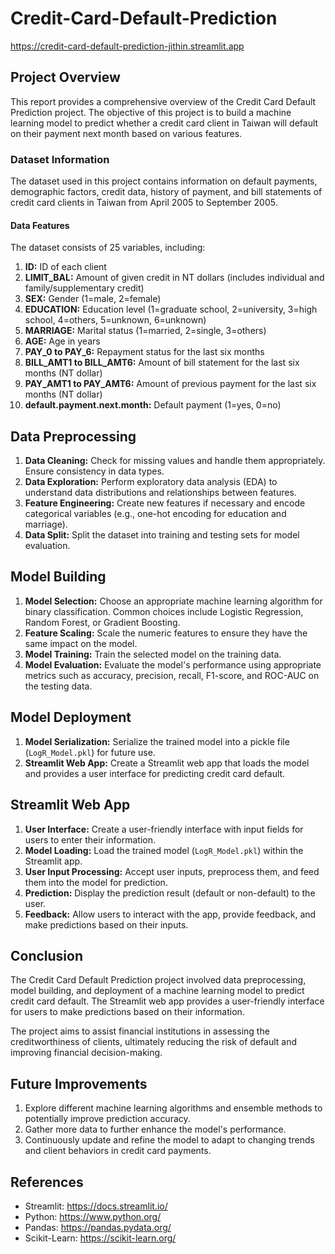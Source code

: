 # Credit-Card-Default-Prediction
https://credit-card-default-prediction-jithin.streamlit.app

## Project Overview
This report provides a comprehensive overview of the Credit Card Default Prediction project. The objective of this project is to build a machine learning model to predict whether a credit card client in Taiwan will default on their payment next month based on various features.

### Dataset Information
The dataset used in this project contains information on default payments, demographic factors, credit data, history of payment, and bill statements of credit card clients in Taiwan from April 2005 to September 2005.

#### Data Features
The dataset consists of 25 variables, including:

1. **ID:** ID of each client
2. **LIMIT_BAL:** Amount of given credit in NT dollars (includes individual and family/supplementary credit)
3. **SEX:** Gender (1=male, 2=female)
4. **EDUCATION:** Education level (1=graduate school, 2=university, 3=high school, 4=others, 5=unknown, 6=unknown)
5. **MARRIAGE:** Marital status (1=married, 2=single, 3=others)
6. **AGE:** Age in years
7. **PAY_0 to PAY_6:** Repayment status for the last six months
8. **BILL_AMT1 to BILL_AMT6:** Amount of bill statement for the last six months (NT dollar)
9. **PAY_AMT1 to PAY_AMT6:** Amount of previous payment for the last six months (NT dollar)
10. **default.payment.next.month:** Default payment (1=yes, 0=no)

## Data Preprocessing
1. **Data Cleaning:** Check for missing values and handle them appropriately. Ensure consistency in data types.
2. **Data Exploration:** Perform exploratory data analysis (EDA) to understand data distributions and relationships between features.
3. **Feature Engineering:** Create new features if necessary and encode categorical variables (e.g., one-hot encoding for education and marriage).
4. **Data Split:** Split the dataset into training and testing sets for model evaluation.

## Model Building
1. **Model Selection:** Choose an appropriate machine learning algorithm for binary classification. Common choices include Logistic Regression, Random Forest, or Gradient Boosting.
2. **Feature Scaling:** Scale the numeric features to ensure they have the same impact on the model.
3. **Model Training:** Train the selected model on the training data.
4. **Model Evaluation:** Evaluate the model's performance using appropriate metrics such as accuracy, precision, recall, F1-score, and ROC-AUC on the testing data.

## Model Deployment
1. **Model Serialization:** Serialize the trained model into a pickle file (`LogR_Model.pkl`) for future use.
2. **Streamlit Web App:** Create a Streamlit web app that loads the model and provides a user interface for predicting credit card default.

## Streamlit Web App
1. **User Interface:** Create a user-friendly interface with input fields for users to enter their information.
2. **Model Loading:** Load the trained model (`LogR_Model.pkl`) within the Streamlit app.
3. **User Input Processing:** Accept user inputs, preprocess them, and feed them into the model for prediction.
4. **Prediction:** Display the prediction result (default or non-default) to the user.
5. **Feedback:** Allow users to interact with the app, provide feedback, and make predictions based on their inputs.

## Conclusion
The Credit Card Default Prediction project involved data preprocessing, model building, and deployment of a machine learning model to predict credit card default. The Streamlit web app provides a user-friendly interface for users to make predictions based on their information.

The project aims to assist financial institutions in assessing the creditworthiness of clients, ultimately reducing the risk of default and improving financial decision-making.

## Future Improvements
1. Explore different machine learning algorithms and ensemble methods to potentially improve prediction accuracy.
2. Gather more data to further enhance the model's performance.
3. Continuously update and refine the model to adapt to changing trends and client behaviors in credit card payments.

## References
   - Streamlit: https://docs.streamlit.io/
   - Python: https://www.python.org/
   - Pandas: https://pandas.pydata.org/
   - Scikit-Learn: https://scikit-learn.org/
